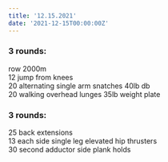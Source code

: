 ```yaml
---
title: '12.15.2021'
date: '2021-12-15T00:00:00Z'
---
```


### 3 rounds:      
row 2000m      
12 jump from knees     
20 alternating single arm snatches 40lb db          
20 walking overhead lunges 35lb weight plate         

### 3 rounds:      
25 back extensions   
13 each side single leg elevated hip thrusters      
30 second adductor side plank holds       